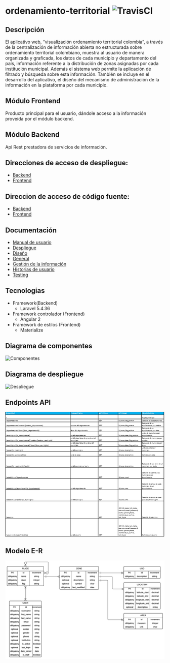 # ordenamiento-territorial ![TravisCI](https://travis-ci.org/larry852/ordenamiento-territorial.svg?branch=master)

## Descripción
El aplicativo web, “visualización ordenamiento territorial colombia”, a través de la centralización de información abierta no estructurada sobre ordenamiento territorial colombiano, muestra al usuario de manera organizada y graficada, los datos de cada municipio y departamento del país, información referente a la distribución de zonas asignadas por cada institución municipal. Además el sistema web permite la aplicación de filtrado y búsqueda sobre esta información. También se incluye en el desarrollo del aplicativo, el diseño del mecanismo de administración de la información en la plataforma por cada municipio.

## Módulo Frontend
Producto principal para el usuario, dándole acceso a la información proveída por el módulo backend. 

## Módulo Backend
Api Rest prestadora de servicios de información.

## Direcciones de acceso de despliegue:
- [Backend](https://ordenamiento-backend.herokuapp.com)
- [Frontend](https://ordenamiento-frontend.herokuapp.com)

## Direccion de acceso de código fuente:
- [Backend](Source/Backend)
- [Frontend](Source/Frontend)

## Documentación
- [Manual de usuario](Documentacion/Manual%20usuario.pdf)
- [Despliegue](Documentacion/Despliegue)
- [Diseño](Documentacion/Dise%C3%B1o)
- [General](Documentacion/General)
- [Gestión de la información](Documentacion/Gestion%20de%20la%20informacion)
- [Historias de usuario](Documentacion/Historias%20de%20usuario)
- [Testing](Documentacion/Testing)

## Tecnologias
- Framework(Backend)
	- Laravel 5.4.36
- Framework controlador (Frontend)
	- Angular 2
- Framework de estilos (Frontend)
	- Materialize

## Diagrama de componentes
![Componentes](Documentacion/Dise%C3%B1o/componentes.png?raw=true "Componentes")

## Diagrama de despliegue
![Despliegue](Documentacion/Dise%C3%B1o/despliegue.png?raw=true "Despliegue")

## Endpoints API
![Endpoints](Source/Backend/Endpoints.PNG?raw=true "Endpoints")

## Modelo E-R
![Modelo E-R](Source/Backend/MER.png?raw=true "Modelo E-R")
